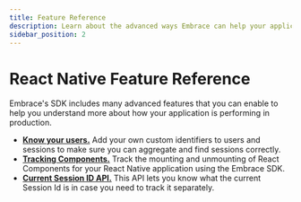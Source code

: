 ```yaml
---
title: Feature Reference
description: Learn about the advanced ways Embrace can help your application
sidebar_position: 2
---
```


# React Native Feature Reference

Embrace's SDK includes many advanced features that you can enable to help you understand more about
how your application is performing in production.

- [**Know your users.**](/react-native/4x/features/identify-users/) Add your own custom identifiers to users and sessions to make sure you can aggregate and find sessions correctly.
- [**Tracking Components.**](/react-native/4x/features/tracking-components/) Track the mounting and unmounting of React Components for your React Native application using the Embrace SDK.
- [**Current Session ID API.**](/react-native/4x/features/current-session-id-api.md) This API lets you know what the current Session Id is in case you need to track it separately.
